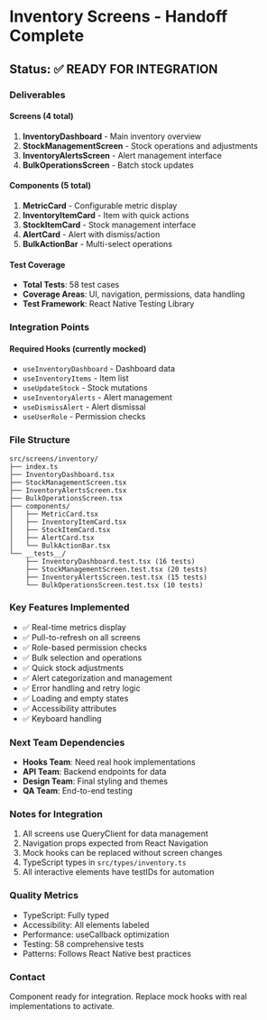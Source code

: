 # Inventory Screens - Handoff Complete

## Status: ✅ READY FOR INTEGRATION

### Deliverables

#### Screens (4 total)
1. **InventoryDashboard** - Main inventory overview
2. **StockManagementScreen** - Stock operations and adjustments  
3. **InventoryAlertsScreen** - Alert management interface
4. **BulkOperationsScreen** - Batch stock updates

#### Components (5 total)
1. **MetricCard** - Configurable metric display
2. **InventoryItemCard** - Item with quick actions
3. **StockItemCard** - Stock management interface
4. **AlertCard** - Alert with dismiss/action
5. **BulkActionBar** - Multi-select operations

#### Test Coverage
- **Total Tests**: 58 test cases
- **Coverage Areas**: UI, navigation, permissions, data handling
- **Test Framework**: React Native Testing Library

### Integration Points

#### Required Hooks (currently mocked)
- `useInventoryDashboard` - Dashboard data
- `useInventoryItems` - Item list
- `useUpdateStock` - Stock mutations
- `useInventoryAlerts` - Alert management
- `useDismissAlert` - Alert dismissal
- `useUserRole` - Permission checks

### File Structure
```
src/screens/inventory/
├── index.ts
├── InventoryDashboard.tsx
├── StockManagementScreen.tsx
├── InventoryAlertsScreen.tsx
├── BulkOperationsScreen.tsx
├── components/
│   ├── MetricCard.tsx
│   ├── InventoryItemCard.tsx
│   ├── StockItemCard.tsx
│   ├── AlertCard.tsx
│   └── BulkActionBar.tsx
└── __tests__/
    ├── InventoryDashboard.test.tsx (16 tests)
    ├── StockManagementScreen.test.tsx (20 tests)
    ├── InventoryAlertsScreen.test.tsx (15 tests)
    └── BulkOperationsScreen.test.tsx (10 tests)
```

### Key Features Implemented
- ✅ Real-time metrics display
- ✅ Pull-to-refresh on all screens
- ✅ Role-based permission checks
- ✅ Bulk selection and operations
- ✅ Quick stock adjustments
- ✅ Alert categorization and management
- ✅ Error handling and retry logic
- ✅ Loading and empty states
- ✅ Accessibility attributes
- ✅ Keyboard handling

### Next Team Dependencies
- **Hooks Team**: Need real hook implementations
- **API Team**: Backend endpoints for data
- **Design Team**: Final styling and themes
- **QA Team**: End-to-end testing

### Notes for Integration
1. All screens use QueryClient for data management
2. Navigation props expected from React Navigation
3. Mock hooks can be replaced without screen changes
4. TypeScript types in `src/types/inventory.ts`
5. All interactive elements have testIDs for automation

### Quality Metrics
- TypeScript: Fully typed
- Accessibility: All elements labeled
- Performance: useCallback optimization
- Testing: 58 comprehensive tests
- Patterns: Follows React Native best practices

### Contact
Component ready for integration. Replace mock hooks with real implementations to activate.
